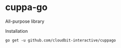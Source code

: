# cuppa-go

All-purpose library

Installation
```
go get -u github.com/cloudbit-interactive/cuppago
```